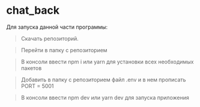 # chat_back

Для запуска данной части программы:

> Скачать репозиторий.

> Перейти в папку с репозиторием

> В консоли ввести npm i или yarn для установки всех необходимых пакетов

> Добавить в папку с репозиторием файл .env и в нем прописать PORT = 5001

> В консоли ввести npm dev или yarn dev для запуска приложения
